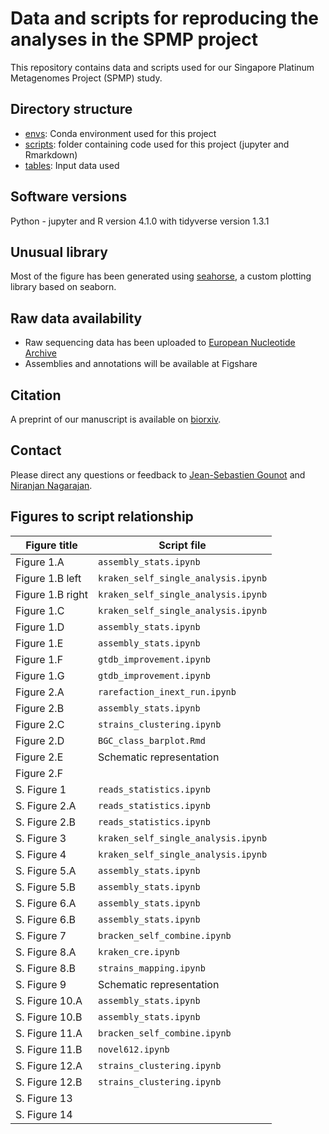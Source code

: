 # Data and scripts for reproducing the analyses in the SPMP project

This repository contains data and scripts used for our Singapore Platinum Metagenomes Project (SPMP) study.

## Directory structure

- [envs](envs): Conda environment used for this project
- [scripts](scripts): folder containing code used for this project (jupyter and Rmarkdown)
- [tables](tables): Input data used

## Software versions

Python - jupyter and R version 4.1.0 with tidyverse version 1.3.1 

## Unusual library

Most of the figure has been generated using [seahorse](https://github.com/jsgounot/Seahorse), a custom plotting library based on seaborn.

## Raw data availability

 - Raw sequencing data has been uploaded to [European Nucleotide Archive](https://www.ebi.ac.uk/ena/data/view/PRJEB49168)
 - Assemblies and annotations will be available at Figshare

## Citation

A preprint of our manuscript is available on [biorxiv](https://doi.org/10.1101/2022.05.05.490740).

## Contact

Please direct any questions or feedback to [Jean-Sebastien Gounot](mailto:Jean-Sebastien@gis.a-star.edu.sg) and [Niranjan Nagarajan](mailto:nagarajann@gis.a-star.edu.sg).

## Figures to script relationship

| Figure title     | Script file                         |
| ---------------- | ----------------------------------- |
| Figure 1.A       | `assembly_stats.ipynb`              |
| Figure 1.B left  | `kraken_self_single_analysis.ipynb` |
| Figure 1.B right | `kraken_self_single_analysis.ipynb` |
| Figure 1.C       | `kraken_self_single_analysis.ipynb` |
| Figure 1.D       | `assembly_stats.ipynb`              |
| Figure 1.E       | `assembly_stats.ipynb`              |
| Figure 1.F       | `gtdb_improvement.ipynb`            |
| Figure 1.G       | `gtdb_improvement.ipynb`            |
| Figure 2.A       | `rarefaction_inext_run.ipynb`       |
| Figure 2.B       | `assembly_stats.ipynb`              |
| Figure 2.C       | `strains_clustering.ipynb`          |
| Figure 2.D       | `BGC_class_barplot.Rmd`             |
| Figure 2.E       | Schematic representation            |
| Figure 2.F       |                                     |
| S. Figure 1      | `reads_statistics.ipynb`            |
| S. Figure 2.A    | `reads_statistics.ipynb`            |
| S. Figure 2.B    | `reads_statistics.ipynb`            |
| S. Figure 3      | `kraken_self_single_analysis.ipynb` |
| S. Figure 4      | `kraken_self_single_analysis.ipynb` |
| S. Figure 5.A    | `assembly_stats.ipynb`              |
| S. Figure 5.B    | `assembly_stats.ipynb`              |
| S. Figure 6.A    | `assembly_stats.ipynb`              |
| S. Figure 6.B    | `assembly_stats.ipynb`              |
| S. Figure 7      | `bracken_self_combine.ipynb`        |
| S. Figure 8.A    | `kraken_cre.ipynb`                  |
| S. Figure 8.B    | `strains_mapping.ipynb`             |
| S. Figure 9      | Schematic representation            |
| S. Figure 10.A   | `assembly_stats.ipynb`              |
| S. Figure 10.B   | `assembly_stats.ipynb`              |
| S. Figure 11.A   | `bracken_self_combine.ipynb`        |
| S. Figure 11.B   | `novel612.ipynb`                    |
| S. Figure 12.A   | `strains_clustering.ipynb`          |
| S. Figure 12.B   | `strains_clustering.ipynb`          |
| S. Figure 13     |                                     |
| S. Figure 14     |                                     |

